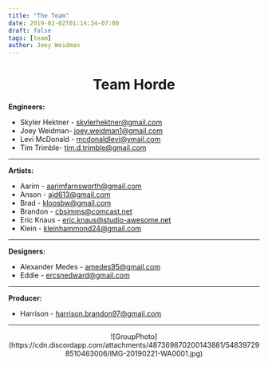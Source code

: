 ```yaml
---
title: "The Team"
date: 2019-02-02T01:14:34-07:00
draft: false
tags: [team]
author: Joey Weidman
---
```


# <center>Team Horde</center>

**Engineers:**

- Skyler Hektner - skylerhektner@gmail.com
- Joey Weidman- joey.weidman1@gmail.com
- Levi McDonald - mcdonaldlevi@ymail.com
- Tim Trimble- tim.d.trimble@gmail.com

***

**Artists:**

- Aarim - aarimfarnsworth@gmail.com
- Anson - ajd613@gmail.com
- Brad - kloosbw@gmail.com
- Brandon - cbsimms@comcast.net
- Eric Knaus - eric.knaus@studio-awesome.net
- Klein - kleinhammond24@gmail.com

***

**Designers:**

- Alexander Medes - amedes95@gmail.com
- Eddie - ercsnedward@gmail.com

***

**Producer:**

- Harrison - harrison.brandon97@gmail.com

***

<center> ![GroupPhoto](https://cdn.discordapp.com/attachments/487369870200143881/548397298510463006/IMG-20190221-WA0001.jpg) </center>
